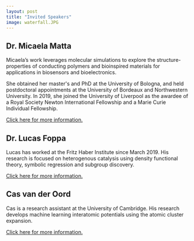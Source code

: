 ```yaml
---
layout: post
title: "Invited Speakers"
image: waterfall.JPG
---
```


## Dr. Micaela Matta
Micaela’s work leverages molecular simulations to explore the structure-properties of conducting polymers and bioinspired materials for applications in biosensors and bioelectronics.

She obtained her master's and PhD at the University of Bologna, and held postdoctoral appointments at the University of Bordeaux and Northwestern University. In 2019, she joined the University of Liverpool as the awardee of a Royal Society Newton International Fellowship and a Marie Curie Individual Fellowship.

[Click here for more information.](https://www.kcl.ac.uk/people/micaela-matta)

## Dr. Lucas Foppa
Lucas has worked at the Fritz Haber Institute since March 2019.
His research is focused on heterogenous catalysis using density functional theory, symbolic regression and subgroup discovery.

[Click here for more information.](https://th.fhi.mpg.de/site/index.php?n=Members.Member?USRID=382)

## Cas van der Oord
Cas is a research assistant at the University of Cambridge.
His research develops machine learning interatomic potentials using the atomic cluster expansion.

[Click here for more information.](http://www.eng.cam.ac.uk/profiles/casv2)
